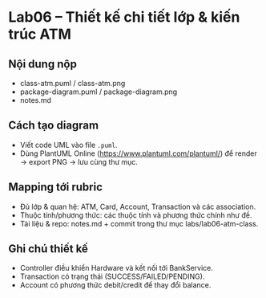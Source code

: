 # Lab06 – Thiết kế chi tiết lớp & kiến trúc ATM

## Nội dung nộp
- class-atm.puml / class-atm.png
- package-diagram.puml / package-diagram.png
- notes.md

## Cách tạo diagram
- Viết code UML vào file `.puml`.
- Dùng PlantUML Online (https://www.plantuml.com/plantuml/) để render → export PNG → lưu cùng thư mục.


## Mapping tới rubric
- Đủ lớp & quan hệ: ATM, Card, Account, Transaction và các association.
- Thuộc tính/phương thức: các thuộc tính và phương thức chính như đề.
- Tài liệu & repo: notes.md + commit trong thư mục labs/lab06-atm-class.

## Ghi chú thiết kế
- Controller điều khiển Hardware và kết nối tới BankService.
- Transaction có trạng thái (SUCCESS/FAILED/PENDING).
- Account có phương thức debit/credit để thay đổi balance.
